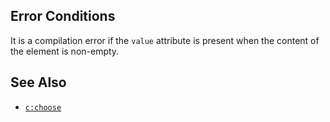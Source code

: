 ## Error Conditions

It is a compilation error if the `value` attribute is present when the content of the element is non-empty.

## See Also

- [`c:choose`](choose.html)
